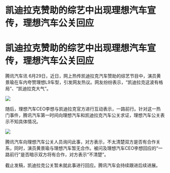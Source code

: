 # 凯迪拉克赞助的综艺中出现理想汽车宣传，理想汽车公关回应

# 凯迪拉克赞助的综艺中出现理想汽车宣传，理想汽车公关回应

腾讯汽车讯
6月29日，近日，网上热传凯迪拉克汽车赞助的综艺节目中，演员黄景瑜在车内夸赞理想L9车型，引发网友热议。网友纷纷表示，“凯迪拉克这波有格局”、“凯迪拉克大气”。

![](https://inews.gtimg.com/om_bt/OxToNsn9vm99s0xR7BjP0_IiBygDEBqinmYlkVl2gdS2YAA/1000)

随后，理想汽车CEO李想与凯迪拉克官方进行互动表示，一路前行。针对这一热门事件，腾讯汽车第一时间向理想汽车和凯迪拉克汽车公关求证，理想汽车公关表示不知具体情况。

![](https://inews.gtimg.com/om_bt/OSONf5jHa98io-g9jnTLj7Yk5391664RdR8Gg_GsD3XhIAA/1000)

腾讯汽车向理想汽车公关人员询问此事，对方表示，不太清楚双方是否有合作关系，同时，演员黄景瑜与理想汽车暂无合作。被问及理想汽车CEO李想回应的“一路前行”是否暗示双方将有合作，对方表示“不清楚”。

截止发稿，凯迪拉克公关暂未就此事进行回应。腾讯汽车会持续跟进后续进展。

